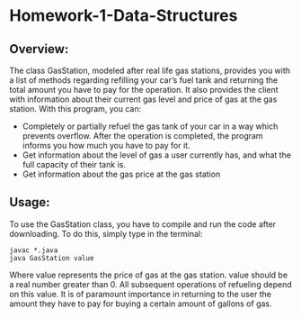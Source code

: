 # Homework-1-Data-Structures
## Overview:
The class GasStation, modeled after real life gas stations, provides you with a list of
methods regarding refilling your car’s fuel tank and returning the total amount you have to pay
for the operation. It also provides the client with information about their current gas level and
price of gas at the gas station. With this program, you can:
- Completely or partially refuel the gas tank of your car in a way which prevents
overflow. After the operation is completed, the program informs you how much
you have to pay for it.
- Get information about the level of gas a user currently has, and what the full
capacity of their tank is.
- Get information about the gas price at the gas station
## Usage:
To use the GasStation class, you have to compile and run the code after downloading. To
do this, simply type in the terminal:
```
javac *.java
java GasStation value
```
Where value represents the price of gas at the gas station. value should be a real number greater
than 0. All subsequent operations of refueling depend on this value. It is of paramount
importance in returning to the user the amount they have to pay for buying a certain amount of
gallons of gas.


